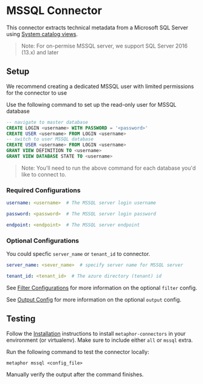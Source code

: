 # MSSQL Connector

This connector extracts technical metadata from a Microsoft SQL Server using [System catalog views](https://learn.microsoft.com/en-us/sql/relational-databases/system-catalog-views/catalog-views-transact-sql?view=sql-server-ver16).
> Note: For on-permise MSSQL server, we support SQL Server 2016 (13.x) and later

## Setup

We recommend creating a dedicated MSSQL user with limited permissions for the connector to use

Use the following command to set up the read-only user for MSSQL database

```sql
-- navigate to master database
CREATE LOGIN <username> WITH PASSWORD = '<password>'
CREATE USER <username> FROM LOGIN <username>
-- switch to user MSSQL database
CREATE USER <username> FROM LOGIN <username>
GRANT VIEW DEFINITION TO <username>
GRANT VIEW DATABASE STATE TO <username>
```
> Note: You'll need to run the above command for each database you'd like to connect to.

### Required Configurations

```yaml
username: <username>  # The MSSQL server login username

password: <password>  # The MSSQL server login password

endpoint: <endpoint>  # The MSSQL server endpoint
```

### Optional Configurations

You could specfic `server_name` or `tenant_id` to connector.

```yaml
server_name: <sever_name>  # specify server name for MSSQL server

tenant_id: <tenant_id>  # The azure directory (tenant) id
```

See [Filter Configurations](../common/docs/filter.md) for more information on the optional `filter` config.

See [Output Config](../common/docs/output.md) for more information on the optional `output` config.

## Testing

Follow the [Installation](../../README.md) instructions to install `metaphor-connectors` in your environment (or virtualenv). Make sure to include either `all` or `mssql` extra.

Run the following command to test the connector locally:

```shell
metaphor mssql <config_file>
```

Manually verify the output after the command finishes.
